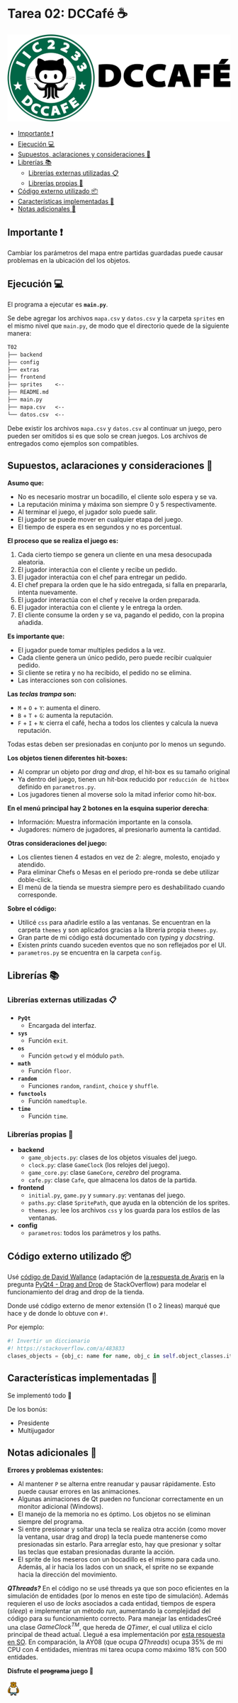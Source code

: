# Tarea 02: DCCafé :coffee:

![logo](extras/readme.png)

- [Importante :heavy_exclamation_mark:](#importante-heavy_exclamation_mark)
- [Ejecución :computer:](#ejecución-computer)
- [Supuestos, aclaraciones y consideraciones :thinking:](#supuestos-aclaraciones-y-consideraciones-thinking)
- [Librerías :books:](#librerías-books)
  - [Librerías externas utilizadas :clipboard:](#librerías-externas-utilizadas-clipboard)
  - [Librerías propias :pencil:](#librerías-propias-pencil)
- [Código externo utilizado :package:](#código-externo-utilizado-package)
- [Características implementadas :wrench:](#características-implementadas-wrench)
- [Notas adicionales :moyai:](#notas-adicionales-moyai)

## Importante :heavy_exclamation_mark:

Cambiar los parámetros del mapa entre partidas guardadas puede causar problemas en la
ubicación del los objetos.

## Ejecución :computer:

El programa a ejecutar es **`main.py`**.

Se debe agregar los archivos `mapa.csv` y `datos.csv` y la carpeta `sprites` en el
mismo nivel que `main.py`, de modo que el directorio quede de la siguiente manera:

```txt
T02
├── backend
├── config
├── extras
├── frontend
├── sprites    <--
├── README.md
├── main.py
├── mapa.csv   <--
└── datos.csv  <--
```

Debe existir los archivos `mapa.csv` y `datos.csv` al continuar un juego, pero
pueden ser omitidos si es que solo se crean juegos. Los archivos de entregados
como ejemplos son compatibles.

## Supuestos, aclaraciones y consideraciones :thinking:

**Asumo que:**

- No es necesario mostrar un bocadillo, el cliente solo espera y se va.
- La reputación minima y máxima son siempre 0 y 5 respectivamente.
- Al terminar el juego, el jugador solo puede salir.
- El jugador se puede mover en cualquier etapa del juego.
- El tiempo de espera es en segundos y no es porcentual.

**El proceso que se realiza el juego es:**

1. Cada cierto tiempo se genera un cliente en una mesa desocupada aleatoria.
2. El jugador interactúa con el cliente y recibe un pedido.
3. El jugador interactúa con el chef para entregar un pedido.
4. El chef prepara la orden que le ha sido entregada, si falla en prepararla, intenta nuevamente.
5. El jugador interactúa con el chef y receive la orden preparada.
6. El jugador interactúa con el cliente y le entrega la orden.
7. El cliente consume la orden y se va, pagando el pedido, con la propina añadida.

**Es importante que:**

- El jugador puede tomar multiples pedidos a la vez.
- Cada cliente genera un único pedido, pero puede recibir cualquier pedido.
- Si cliente se retira y no ha recibido, el pedido no se elimina.
- Las interacciones son con colisiones.

**Las _teclas trampa_ son:**

- `M` + `O` + `Y`: aumenta el dinero.
- `B` + `T` + `G`: aumenta la reputación.
- `F` + `I` + `N`: cierra el café, hecha a todos los clientes y calcula la nueva reputación.

Todas estas deben ser presionadas en conjunto por lo menos un segundo.

**Los objetos tienen diferentes hit-boxes:**

- Al comprar un objeto por _drag and drop_, el hit-box es su tamaño original
- Ya dentro del juego, tienen un hit-box reducido por `reducción de hitbox` definido en `parametros.py`.
- Los jugadores tienen al moverse solo la mitad inferior como hit-box.

**En el menú principal hay 2 botones en la esquina superior derecha**:

- Información: Muestra información importante en la consola.
- Jugadores: número de jugadores, al presionarlo aumenta la cantidad.

**Otras consideraciones del juego:**

- Los clientes tienen 4 estados en vez de 2: alegre, molesto, enojado y atendido.
- Para eliminar Chefs o Mesas en el periodo pre-ronda se debe utilizar doble-click.
- El menú de la tienda se muestra siempre pero es deshabilitado cuando corresponde.

**Sobre el código:**

- Utilicé `css` para añadirle estilo a las ventanas. Se encuentran en la carpeta `themes`
y son aplicados gracias a la librería propia `themes.py`.
- Gran parte de mi código está documentado con _typing_ y _docstring_.
- Existen _prints_ cuando suceden eventos que no son reflejados por el UI.
- `parametros.py` se encuentra en la carpeta `config`.

## Librerías :books:

### Librerías externas utilizadas :clipboard:

- **`PyQt`**
  - Encargada del interfaz.
- **`sys`**
  - Función `exit`.
- **`os`**
  - Función `getcwd` y el módulo `path`.
- **`math`**
  - Función `floor`.
- **`random`**
  - Funciones `random`, `randint`, `choice` y `shuffle`.
- **`functools`**
  - Función `namedtuple`.
- **`time`**
  - Función `time`.

### Librerías propias :pencil:

- **backend**
  - `game_objects.py`: clases de los objetos visuales del juego.
  - `clock.py`: clase `GameClock` (los relojes del juego).
  - `game_core.py`: clase `GameCore`, _cerebro_ del programa.
  - `cafe.py`: clase `Cafe`, que almacena los datos de la partida.
- **frontend**
  - `initial.py`, `game.py` y `summary.py`: ventanas del juego.
  - `paths.py`: clase `SpritePath`, que ayuda en la obtención de los sprites.
  - `themes.py`: lee los archivos `css` y los guarda para los estilos de las ventanas.
- **config**
  - `parametros`: todos los parámetros y los paths.

## Código externo utilizado :package:

Usé [código de David Wallance](https://stackoverflow.com/a/48203489)
(adaptación de [la respuesta de Avaris](https://stackoverflow.com/a/14410888) en
la pregunta [PyQt4 - Drag and Drop](https://stackoverflow.com/q/14395799)
de StackOverflow) para modelar el funcionamiento del drag and drop de la tienda.

Donde usé código externo de menor extensión (1 o 2 lineas) marqué que hace y de donde lo obtuve con `#!`.

Por ejemplo:

```python
#! Invertir un diccionario
#! https://stackoverflow.com/a/483833
clases_objects = {obj_c: name for name, obj_c in self.object_classes.items()}
```

## Características implementadas :wrench:

Se implementó todo :tada:

De los bonús:

- Presidente
- Multijugador

## Notas adicionales :moyai:

**Errores y problemas existentes:**

- Al mantener `P` se alterna entre reanudar y pausar rápidamente. Esto puede causar errores
en las animaciones.
- Algunas animaciones de Qt pueden no funcionar correctamente en un monitor adicional (Windows).
- El manejo de la memoria no es óptimo. Los objetos no se eliminan siempre del programa.
- Si entre presionar y soltar una tecla se realiza otra acción (como mover la ventana, usar drag and drop)
la tecla puede mantenerse como presionadas sin estarlo. Para arreglar esto, hay que presionar y soltar
las teclas que estaban presionadas durante la acción.
- El sprite de los meseros con un bocadillo es el mismo para cada uno. Además, al ir hacia los lados con un
snack, el sprite no se expande hacia la dirección  del movimiento.

_**QThreads?**_ En el código no se usé threads ya que son poco
eficientes en la simulación de entidades (por lo menos en este tipo
de simulación). Además requieren el uso de _locks_ asociados a cada
entidad, tiempos de espera (_sleep_) e implementar un método _run_,
aumentando la complejidad del código para su funcionamiento correcto.
Para manejar las entidadesCreé una clase _GameClock<sup>TM</sup>_,
que hereda de _QTimer_, el cual utiliza el ciclo principal de thead
actual. Llegué a esa implementación por
[esta respuesta en SO](https://stackoverflow.com/a/42311174).
En comparación, la AY08 (que ocupa _QThreads_) ocupa 35% de mi CPU
con 4 entidades, mientras mi tarea ocupa como máximo 18% con
500 entidades.

**Disfrute el ~~programa~~ juego :tada:**

![oso](extras/oso.png)

